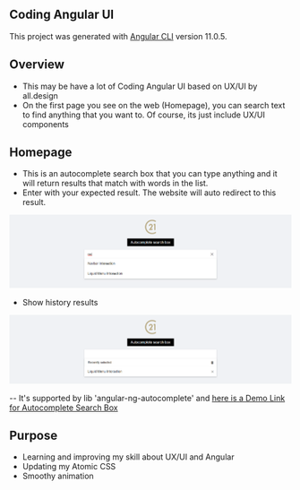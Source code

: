 ## Coding Angular UI

This project was generated with [Angular CLI](https://github.com/angular/angular-cli) version 11.0.5.

## Overview

- This may be have a lot of Coding Angular UI based on UX/UI by all.design
- On the first page you see on the web (Homepage), you can search text to find anything that you want to. Of course, its just include UX/UI components

## Homepage

- This is an autocomplete search box that you can type anything and it will return results that match with words in the list.
- Enter with your expected result. The website will auto redirect to this result.

![Autocomplete Image](https://raw.githubusercontent.com/diosvo/Angular-UI/master/src/assets/images/github/auto-complete.png)

- Show history results

![History Autocomplete Image](https://raw.githubusercontent.com/diosvo/Angular-UI/master/src/assets/images/github/auto-complete-2.png)

-- It's supported by lib 'angular-ng-autocomplete' and [here is a Demo Link for Autocomplete Search Box](https://www.loom.com/share/af09b721a85c438099bbdc3a8da80f44)

## Purpose

- Learning and improving my skill about UX/UI and Angular
- Updating my Atomic CSS
- Smoothy animation
